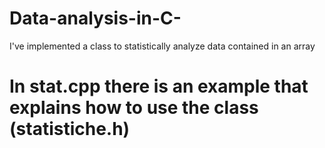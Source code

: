 # Data-analysis-in-C-
 I've implemented a class to statistically analyze data contained in an array
# In stat.cpp there is an example that explains how to use the class (statistiche.h)
